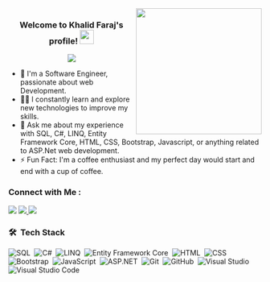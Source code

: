 
<img width="250" align="right" src="https://c.tenor.com/_DOBjnGspYAAAAAM/code-coding.gif">

<h3 align="center">
  Welcome to Khalid Faraj's profile!
  <img src="https://media.giphy.com/media/hvRJCLFzcasrR4ia7z/giphy.gif" width="28">
</h3>

<p align="center">
  <a href="https://github.com/DenverCoder1/readme-typing-svg"><img src="https://readme-typing-svg.herokuapp.com/?lines=Full-Stack%20Web%20Developer;Always%20Learning%20New%20Things&font=Fira%20Code&center=true&width=440&height=45&color=f75c7e&vCenter=true&size=22"></a>
</p> 

- 🏢 I'm a Software Engineer, passionate about web Development. 
- 👨‍💻 I constantly learn and explore new technologies to improve my skills.
- 💬 Ask me about my experience with SQL, C#, LINQ, Entity Framework Core, HTML, CSS, Bootstrap, Javascript, or anything related to ASP.Net web development.
- ⚡ Fun Fact: I'm a coffee enthusiast and my perfect day would start and end with a cup of coffee.

### Connect with Me :

<a href="https://linkedin.com/in/khalidfaraj" target="_blank"><img src="https://img.shields.io/badge/-Khalid%20Faraj-0077B5?style=for-the-badge&logo=Linkedin&logoColor=white"/></a>
<a href="https://wa.me/01012900652" target="_blank">
  <img src="https://img.shields.io/badge/-WhatsApp-25D366?style=for-the-badge&logo=whatsapp&logoColor=white"/>
</a>
<a href="https://t.me/khalidibnfaraj" target="_blank"><img src="https://img.shields.io/badge/-Khalid%20Faraj-0077B5?style=for-the-badge&logo=Telegram&logoColor=white"/></a>

### 🛠 &nbsp;Tech Stack
![SQL](https://img.shields.io/badge/-%20SQL-CC2927?style=flat&logo=microsoft-sql-server&logoColor=white)&nbsp;
![C#](https://img.shields.io/badge/-C%23-239120?style=flat&logo=c-sharp&logoColor=white)&nbsp;
![LINQ](https://img.shields.io/badge/-%20LINQ-CC2927?style=flat&logoColor=white)&nbsp;
![Entity Framework Core](https://img.shields.io/badge/-EF%20Core-512BD4?style=flat&logo=dotnet&logoColor=white)&nbsp;
![HTML](https://img.shields.io/badge/-HTML-05122A?style=flat&logo=HTML5)&nbsp;
![CSS](https://img.shields.io/badge/-CSS-05122A?style=flat&logo=CSS3&logoColor=1572B6)&nbsp;
![Bootstrap](https://img.shields.io/badge/-Bootstrap-05122A?style=flat&logo=bootstrap&logoColor=563D7C)&nbsp;
![JavaScript](https://img.shields.io/badge/-JavaScript-05122A?style=flat&logo=javascript)&nbsp;
![ASP.NET](https://img.shields.io/badge/-ASP.NET-05122A?style=flat&logo=.net&logoColor=white)&nbsp;
![Git](https://img.shields.io/badge/-Git-05122A?style=flat&logo=git)&nbsp;
![GitHub](https://img.shields.io/badge/-GitHub-05122A?style=flat&logo=github)&nbsp;
![Visual Studio](https://img.shields.io/badge/-Visual%20Studio-5C2D91?style=flat&logo=visual-studio&logoColor=white)&nbsp;
![Visual Studio Code](https://img.shields.io/badge/-VS%20Code-007ACC?style=flat&logo=visual-studio-code&logoColor=white)&nbsp;


